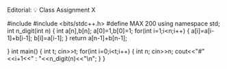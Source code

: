Editorial: 💡 Class Assignment
X

#include <iostream>
#include <bits/stdc++.h>
#define MAX 200
using namespace std;
int n_digit(int n)
{
    int a[n],b[n];
    a[0]=1,b[0]=1;
    for(int i=1;i<n;i++)
    {
        a[i]=a[i-1]+b[i-1];
        b[i]=a[i-1];
    }
    return a[n-1]+b[n-1];

}
int main()
{
    int t;
    cin>>t;
    for(int i=0;i<t;i++)
    {
        int n;
        cin>>n;
        cout<<"#"<<i+1<<" : "<<n_digit(n)<<"\n";
    }
}